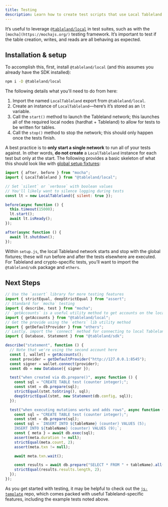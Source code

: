 ```yaml
---
title: Testing
description: Learn how to create test scripts that use Local Tableland under the hood.
---
```


It’s useful to leverage [`@tableland/local`](/quickstarts/local-tableland) in test suites, such as with the `[mocha](https://mochajs.org/)` testing framework. It’s important to test if the table creation, writes, and reads are all behaving as expected.

## Installation & setup

To accomplish this, first, install `@tableland/local` (and this assumes you already have the SDK installed):

```bash
npm i -D @tableland/local
```

The following details what you'll need to do from here:

1. Import the named `LocalTableland` export from `@tableland/local`.
2. Create an instance of `LocalTableland`—here’s it’s stored as an `lt` variable.
3. Call the `start()` method to launch the Tableland network; this launches all of the required local nodes (hardhat + Tableland) to allow for tests to be written for tables.
4. Call the `stop()` method to stop the network; this should only happen once the tests finish.

A best practice is to **only start a single network** to run all of your tests against. In other words, **do not create** a `LocalTableland` instance for each test but only at the start. The following provides a basic skeleton of what this should look like with [global setup fixtures](https://mochajs.org/#global-setup-fixtures):

```js title="test/setup.js"
import { after, before } from "mocha";
import { LocalTableland } from "@tableland/local";

// Set `silent` or `verbose` with boolean values
// You'll likely want to silence logging during tests
const lt = new LocalTableland({ silent: true });

before(async function () {
  this.timeout(15000);
  lt.start();
  await lt.isReady();
});

after(async function () {
  await lt.shutdown();
});
```

Within `setup.js`, the local Tableland network starts and stop with the global fixtures; these will run before and after the tests elsewhere are executed. For Tableland and crypto-specific tests, you’ll want to import the `@tableland/sdk` package and `ethers`.

## Next Steps

```js title="test/index.test.js"
// Use the `assert` library for more testing features
import { strictEqual, deepStrictEqual } from "assert";
// Standard for `mocha` testing
import { describe, test } from "mocha";
// `getAccounts` is a useful utility method to get accounts on the local network
import { getAccounts } from "@tableland/local";
// Get the provide using the `ethers` lib utility method
import { getDefaultProvider } from "ethers";
// Lastly, import the `connect` method for connecting to local Tableland
import { Database, Statement } from "@tableland/sdk";

describe("statement", function () {
  // Note that we're using the second account here
  const [, wallet] = getAccounts();
  const provider = getDefaultProvider("http://127.0.0.1:8545");
  const signer = wallet.connect(provider);
  const db = new Database({ signer });

  test("when created via db.prepare()", async function () {
    const sql = "CREATE TABLE test (counter integer);";
    const stmt = db.prepare(sql);
    strictEqual(stmt.toString(), sql);
    deepStrictEqual(stmt, new Statement(db.config, sql));
  });

  test("when executing mutations works and adds rows", async function () {
    const sql = "CREATE TABLE test (counter integer);";
    const stmt = db.prepare(sql);
    const sql = `INSERT INTO ${tableName} (counter) VALUES (5);
    INSERT INTO ${tableName} (counter) VALUES (9);`;
    const { meta } = await db.exec(sql);
    assert(meta.duration != null);
    strictEqual(meta.count, 2);
    assert(meta.txn != null);

    await meta.txn.wait();

    const results = await db.prepare("SELECT * FROM " + tableName).all();
    strictEqual(results.results.length, 2);
  });
});
```

As you get started with testing, it may be helpful to check out the [`js-template`](https://github.com/tablelandnetwork/js-template) repo, which comes packed with useful Tableland-specific features, including the example tests noted above.
